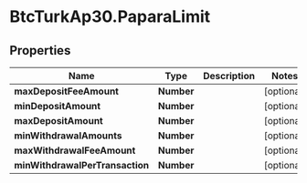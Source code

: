 # BtcTurkAp30.PaparaLimit

## Properties
Name | Type | Description | Notes
------------ | ------------- | ------------- | -------------
**maxDepositFeeAmount** | **Number** |  | [optional] 
**minDepositAmount** | **Number** |  | [optional] 
**maxDepositAmount** | **Number** |  | [optional] 
**minWithdrawalAmounts** | **Number** |  | [optional] 
**maxWithdrawalFeeAmount** | **Number** |  | [optional] 
**minWithdrawalPerTransaction** | **Number** |  | [optional] 
